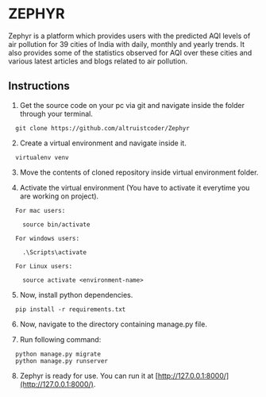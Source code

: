 # ZEPHYR

Zephyr is a platform which provides users with the predicted AQI levels of air pollution for 39 cities of India with daily, monthly and yearly trends. It also provides some of the statistics observed for AQI over these cities and various latest articles and blogs related to air pollution.

## Instructions

1. Get the source code on your pc via git and navigate inside the folder through your terminal.

```
  git clone https://github.com/altruistcoder/Zephyr
```
2. Create a virtual environment and navigate inside it.

```
  virtualenv venv
```
3. Move the contents of cloned repository inside virtual environment folder.

4. Activate the virtual environment (You have to activate it everytime you are working on project).

```
  For mac users:

    source bin/activate  

  For windows users:

    .\Scripts\activate

  For Linux users:

    source activate <environment-name>
```

5. Now, install python dependencies.

```
  pip install -r requirements.txt
```
6. Now, navigate to the directory containing manage.py file.

7. Run following command:

```
  python manage.py migrate
  python manage.py runserver
```
8. Zephyr is ready for use. You can run it at [http://127.0.0.1:8000/](http://127.0.0.1:8000/).
